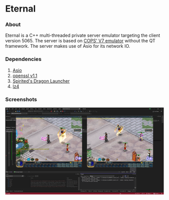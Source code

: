 # Eternal

### About
Eternal is a C++ multi-threaded private server emulator targeting the client version 5065. The server is based on [COPS' V7 emulator](https://gitlab.com/conquer-online/servers/cops-v7-emulator) without the QT framework. The server makes use of Asio for its network IO.

### Dependencies

 1. [Asio](https://think-async.com/Asio/)
 2. [openssl v1.1](https://www.openssl.org/)
 3. [Spirited's Dragon Launcher](https://spirited.io/project/dragon/)
 4. [lz4](https://github.com/lz4/lz4)

### Screenshots
![](./screenshots/eternal_npcs.PNG?raw=true "")